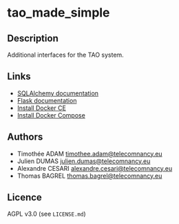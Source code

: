 # tao_made_simple

## Description

Additional interfaces for the TAO system.

## Links

+ [SQLAlchemy documentation](https://docs.sqlalchemy.org/en/13/orm/)
+ [Flask documentation](https://flask.palletsprojects.com/en/1.1.x/)
+ [Install Docker CE](https://docs.docker.com/install/linux/docker-ce/ubuntu/)
+ [Install Docker Compose](https://docs.docker.com/compose/install/)

## Authors

+ Timothée ADAM <timothee.adam@telecomnancy.eu>
+ Julien DUMAS <julien.dumas@telecomnancy.eu>
+ Alexandre CESARI <alexandre.cesari@telecomnancy.eu>
+ Thomas BAGREL <thomas.bagrel@telecomnancy.eu>

## Licence

AGPL v3.0 (see `LICENSE.md`)
